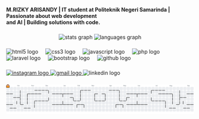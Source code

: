<h4 align="left">M.RIZKY ARISANDY | IT student at Politeknik Negeri Samarinda | Passionate about web development <br>and AI | Building solutions with code.</h4>

###

<div align="center">
  <img src="https://github-readme-stats.vercel.app/api?username=RzkyArsndy&hide_title=false&hide_rank=false&show_icons=true&include_all_commits=true&count_private=true&disable_animations=false&theme=dracula&locale=en&hide_border=false" height="150" alt="stats graph"  />
  <img src="https://github-readme-stats.vercel.app/api/top-langs?username=RzkyArsndy&locale=en&hide_title=false&layout=compact&card_width=320&langs_count=5&theme=dracula&hide_border=false" height="150" alt="languages graph"  />
</div>

###

<div align="left">
  <img src="https://cdn.jsdelivr.net/gh/devicons/devicon/icons/html5/html5-original.svg" height="30" alt="html5 logo"  />
  <img width="12" />
  <img src="https://cdn.jsdelivr.net/gh/devicons/devicon/icons/css3/css3-original.svg" height="30" alt="css3 logo"  />
  <img width="12" />
  <img src="https://cdn.jsdelivr.net/gh/devicons/devicon/icons/javascript/javascript-original.svg" height="30" alt="javascript logo"  />
  <img width="12" />
  <img src="https://cdn.jsdelivr.net/gh/devicons/devicon/icons/php/php-original.svg" height="30" alt="php logo"  />
  <img width="12" />
  <img src="https://cdn.jsdelivr.net/gh/devicons/devicon/icons/laravel/laravel-original.svg" height="30" alt="laravel logo"  />
  <img width="12" />
  <img src="https://cdn.jsdelivr.net/gh/devicons/devicon/icons/bootstrap/bootstrap-original.svg" height="30" alt="bootstrap logo"  />
  <img width="12" />
  <img src="https://skillicons.dev/icons?i=github" height="30" alt="github logo"  />
</div>

###

<div align="left">
  <a href="https://www.instagram.com/rzkyarsndy/?igsh=cTlnMWY5ZHlnemdy#" target="_blank">
    <img src="https://img.shields.io/static/v1?message=Instagram&logo=instagram&label=&color=E4405F&logoColor=white&labelColor=&style=for-the-badge" height="35" alt="instagram logo"  />
  </a>
  <a href="rizkyarisandyy09@gmail.com" target="_blank">
    <img src="https://img.shields.io/static/v1?message=Gmail&logo=gmail&label=&color=D14836&logoColor=white&labelColor=&style=for-the-badge" height="35" alt="gmail logo"  />
  </a>
  <img src="https://img.shields.io/static/v1?message=LinkedIn&logo=linkedin&label=&color=0077B5&logoColor=white&labelColor=&style=for-the-badge" height="35" alt="linkedin logo"  />
</div>

###

<picture>
  <source media="(prefers-color-scheme: dark)" srcset="https://raw.githubusercontent.com/RzkyArsndy/RzkyArsndy/output/pacman-contribution-graph-dark.svg">
  <source media="(prefers-color-scheme: light)" srcset="https://raw.githubusercontent.com/RzkyArsndy/RzkyArsndy/output/pacman-contribution-graph.svg">
  <img alt="pacman contribution graph" src="https://raw.githubusercontent.com/RzkyArsndy/RzkyArsndy/output/pacman-contribution-graph.svg">
</picture>

###
